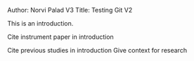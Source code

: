 Author: Norvi Palad V3
Title: Testing Git V2

This is an introduction.

Cite instrument paper in introduction

Cite previous studies in introduction
Give context for research